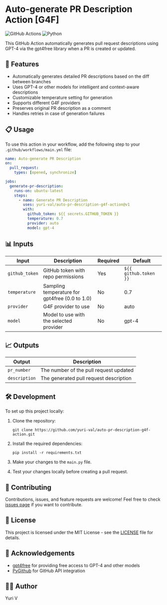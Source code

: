 # Auto-generate PR Description Action [G4F]

![GitHub Actions](https://img.shields.io/badge/github%20actions-%232671E5.svg?style=for-the-badge&logo=githubactions&logoColor=white)
![Python](https://img.shields.io/badge/python-3670A0?style=for-the-badge&logo=python&logoColor=ffdd54)

This GitHub Action automatically generates pull request descriptions using GPT-4 via the gpt4free library when a PR is created or updated.

## 🚀 Features

- Automatically generates detailed PR descriptions based on the diff between branches
- Uses GPT-4 or other models for intelligent and context-aware descriptions
- Customizable temperature setting for generation
- Supports different G4F providers
- Preserves original PR description as a comment
- Handles retries in case of generation failures

## 📋 Usage

To use this action in your workflow, add the following step to your `.github/workflows/main.yml` file:

```yaml
name: Auto-generate PR Description
on:
  pull_request:
    types: [opened, synchronize]

jobs:
  generate-pr-description:
    runs-on: ubuntu-latest
    steps:
      - name: Generate PR Description
        uses: yuri-val/auto-pr-description-g4f-action@v1
        with:
          github_token: ${{ secrets.GITHUB_TOKEN }}
          temperature: 0.7
          provider: auto
          model: gpt-4
```

## 📊 Inputs

| Input | Description | Required | Default |
|-------|-------------|----------|---------|
| `github_token` | GitHub token with repo permissions | Yes | `${{ github.token }}` |
| `temperature` | Sampling temperature for gpt4free (0.0 to 1.0) | No | 0.7 |
| `provider` | G4F provider to use | No | auto |
| `model` | Model to use with the selected provider | No | gpt-4 |

## 📈 Outputs

| Output | Description |
|--------|-------------|
| `pr_number` | The number of the pull request updated |
| `description` | The generated pull request description |

## 🛠️ Development

To set up this project locally:

1. Clone the repository:
   ```
   git clone https://github.com/yuri-val/auto-pr-description-g4f-action.git
   ```

2. Install the required dependencies:
   ```
   pip install -r requirements.txt
   ```

3. Make your changes to the `main.py` file.

4. Test your changes locally before creating a pull request.

## 🤝 Contributing

Contributions, issues, and feature requests are welcome! Feel free to check [issues page](https://github.com/yuri-val/auto-pr-description-g4f-action/issues) if you want to contribute.

## 📄 License

This project is licensed under the MIT License - see the [LICENSE](LICENSE) file for details.

## 👏 Acknowledgements

- [gpt4free](https://github.com/xtekky/gpt4free) for providing free access to GPT-4 and other models
- [PyGithub](https://github.com/PyGithub/PyGithub) for GitHub API integration

## 🧑‍💻 Author

Yuri V
